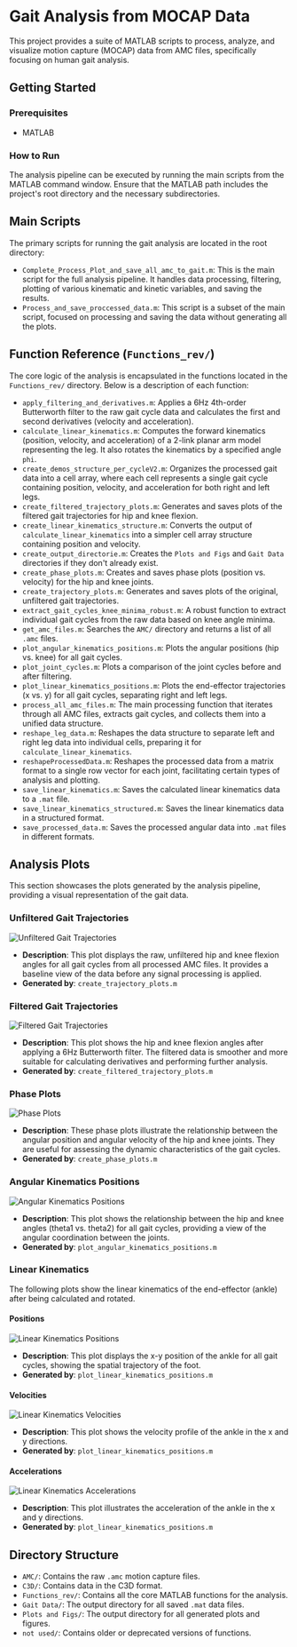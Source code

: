 # Gait Analysis from MOCAP Data

This project provides a suite of MATLAB scripts to process, analyze, and visualize motion capture (MOCAP) data from AMC files, specifically focusing on human gait analysis.

## Getting Started

### Prerequisites

- MATLAB

### How to Run

The analysis pipeline can be executed by running the main scripts from the MATLAB command window. Ensure that the MATLAB path includes the project's root directory and the necessary subdirectories.

## Main Scripts

The primary scripts for running the gait analysis are located in the root directory:

-   `Complete_Process_Plot_and_save_all_amc_to_gait.m`: This is the main script for the full analysis pipeline. It handles data processing, filtering, plotting of various kinematic and kinetic variables, and saving the results.
-   `Process_and_save_proccessed_data.m`: This script is a subset of the main script, focused on processing and saving the data without generating all the plots.

## Function Reference (`Functions_rev/`)

The core logic of the analysis is encapsulated in the functions located in the `Functions_rev/` directory. Below is a description of each function:

-   `apply_filtering_and_derivatives.m`: Applies a 6Hz 4th-order Butterworth filter to the raw gait cycle data and calculates the first and second derivatives (velocity and acceleration).
-   `calculate_linear_kinematics.m`: Computes the forward kinematics (position, velocity, and acceleration) of a 2-link planar arm model representing the leg. It also rotates the kinematics by a specified angle `phi`.
-   `create_demos_structure_per_cycleV2.m`: Organizes the processed gait data into a cell array, where each cell represents a single gait cycle containing position, velocity, and acceleration for both right and left legs.
-   `create_filtered_trajectory_plots.m`: Generates and saves plots of the filtered gait trajectories for hip and knee flexion.
-   `create_linear_kinematics_structure.m`: Converts the output of `calculate_linear_kinematics` into a simpler cell array structure containing position and velocity.
-   `create_output_directorie.m`: Creates the `Plots and Figs` and `Gait Data` directories if they don't already exist.
-   `create_phase_plots.m`: Creates and saves phase plots (position vs. velocity) for the hip and knee joints.
-   `create_trajectory_plots.m`: Generates and saves plots of the original, unfiltered gait trajectories.
-   `extract_gait_cycles_knee_minima_robust.m`: A robust function to extract individual gait cycles from the raw data based on knee angle minima.
-   `get_amc_files.m`: Searches the `AMC/` directory and returns a list of all `.amc` files.
-   `plot_angular_kinematics_positions.m`: Plots the angular positions (hip vs. knee) for all gait cycles.
-   `plot_joint_cycles.m`: Plots a comparison of the joint cycles before and after filtering.
-   `plot_linear_kinematics_positions.m`: Plots the end-effector trajectories (x vs. y) for all gait cycles, separating right and left legs.
-   `process_all_amc_files.m`: The main processing function that iterates through all AMC files, extracts gait cycles, and collects them into a unified data structure.
-   `reshape_leg_data.m`: Reshapes the data structure to separate left and right leg data into individual cells, preparing it for `calculate_linear_kinematics`.
-   `reshapeProcessedData.m`: Reshapes the processed data from a matrix format to a single row vector for each joint, facilitating certain types of analysis and plotting.
-   `save_linear_kinematics.m`: Saves the calculated linear kinematics data to a `.mat` file.
-   `save_linear_kinematics_structured.m`: Saves the linear kinematics data in a structured format.
-   `save_processed_data.m`: Saves the processed angular data into `.mat` files in different formats.

## Analysis Plots

This section showcases the plots generated by the analysis pipeline, providing a visual representation of the gait data.

### Unfiltered Gait Trajectories

![Unfiltered Gait Trajectories](./Plots%20and%20Figs/combined_gait_analysis_unfiltered_20250630_125603.png)

-   **Description**: This plot displays the raw, unfiltered hip and knee flexion angles for all gait cycles from all processed AMC files. It provides a baseline view of the data before any signal processing is applied.
-   **Generated by**: `create_trajectory_plots.m`

### Filtered Gait Trajectories

![Filtered Gait Trajectories](./Plots%20and%20Figs/combined_gait_analysis_filtered_20250630_125606.png)

-   **Description**: This plot shows the hip and knee flexion angles after applying a 6Hz Butterworth filter. The filtered data is smoother and more suitable for calculating derivatives and performing further analysis.
-   **Generated by**: `create_filtered_trajectory_plots.m`

### Phase Plots

![Phase Plots](./Plots%20and%20Figs/phase_plots_20250630_125608.png)

-   **Description**: These phase plots illustrate the relationship between the angular position and angular velocity of the hip and knee joints. They are useful for assessing the dynamic characteristics of the gait cycles.
-   **Generated by**: `create_phase_plots.m`

### Angular Kinematics Positions

![Angular Kinematics Positions](./Plots%20and%20Figs/Angular_kinematics_positions_20250630_125609.png)

-   **Description**: This plot shows the relationship between the hip and knee angles (theta1 vs. theta2) for all gait cycles, providing a view of the angular coordination between the joints.
-   **Generated by**: `plot_angular_kinematics_positions.m`

### Linear Kinematics

The following plots show the linear kinematics of the end-effector (ankle) after being calculated and rotated.

#### Positions

![Linear Kinematics Positions](./Plots%20and%20Figs/linear_kinematics_positions_20250630_125609.png)

-   **Description**: This plot displays the x-y position of the ankle for all gait cycles, showing the spatial trajectory of the foot.
-   **Generated by**: `plot_linear_kinematics_positions.m`

#### Velocities

![Linear Kinematics Velocities](./Plots%20and%20Figs/linear_kinematics_velocities_20250630_125610.png)

-   **Description**: This plot shows the velocity profile of the ankle in the x and y directions.
-   **Generated by**: `plot_linear_kinematics_positions.m`

#### Accelerations

![Linear Kinematics Accelerations](./Plots%20and%20Figs/linear_kinematics_Acceleration_20250630_125610.png)

-   **Description**: This plot illustrates the acceleration of the ankle in the x and y directions.
-   **Generated by**: `plot_linear_kinematics_positions.m`

## Directory Structure

-   `AMC/`: Contains the raw `.amc` motion capture files.
-   `C3D/`: Contains data in the C3D format.
-   `Functions_rev/`: Contains all the core MATLAB functions for the analysis.
-   `Gait Data/`: The output directory for all saved `.mat` data files.
-   `Plots and Figs/`: The output directory for all generated plots and figures.
-   `not used/`: Contains older or deprecated versions of functions.
